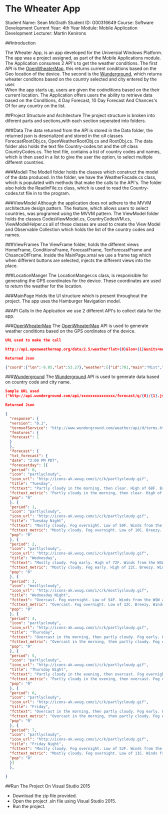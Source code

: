 # The Wheater App

Student Name: Sean McGrath 
Student ID: G00316649 
Course: Software Development 
Current Year: 4th Year 
Module: Mobile Application Development 
Lecturer: Martin Kenirons 

##Introduction

The Wheater App, is an app developed for the Universial Windows Platform. The app was a project assigned, as part of the Mobile Applications module. The Application consumes 2 API's to get the weather conditions. The first API is the [OpenWheaterMap](http://openweathermap.org/), this returns current conditions based on the Geo location of the device. The second is the [Wunderground](https://www.wunderground.com/), which returns wheater conditons based on the country selected and city entered by the user.  
When the app starts up, users are given the codnditions based on the their current location. The Application offers users the ability to retrieve data based on the Conditions, 4 Day Forecast, 10 Day Forecast And Chances's Of for any country on the list. 

##Project Structure and Architecture 
The project structure is broken into diferent parts and sections,with each section seperated into folders. 

###Data
The data returned from the  API is stored in the Data folder, the returned json is deserialized and stored in the c# classes ForecastRootObj.cs, OpenWeatherRootObj.cs and RootObj.cs. The data folder also holds the text file Country-codes.txt and the c# class CountryCodes.cs. The text file, contains a list of country codes and names, which is then used in a list to give the user the option, to select multiple different countries. 

###Modell
The Modell folder holds the classes which construct the model of the data produced. In the folder, we have the WeatherFacade.cs class, which is populated with methods that make the calls to the API's. The folder also holds the ReadinFile.cs class, which is used to read the Country-codes.txt file in to the program. 

###ViewModel
Although the application does not adhere to the MVVM architecture design pattern. The feature, which allows users to select countries, was programed using the MVVM pattern. The ViewModel folder holds the classes CodesViewModel.cs, CountryCodesVM.cs, ViewModelHelper.cs all of these classes are used to create the View Model and Observable Collection which holds the list of the country codes and names. 

###ViewFrames
The ViewFrame folder, holds the different views HomeFrame, ConditionsFrame, ForecastFrame, TenForecastFrame and ChsanceOfFrame. Inside the MainPage.xmal we use a frame tag which when different buttons are selected, injects the different views into the place. 

###LocationManger
The LocationManger.cs class, is responisible for generating the GPS coordinates for the device. These coordinates are used to return the weather for the location. 

###MainPage
Holds the UI structure which is present throughout the project. The app uses the Hamburger Navigation model.

##API Calls
In the Applcation we use 2 different API's to collect data for the app.  

###[OpenWheaterMap](http://openweathermap.org/)
The [OpenWheaterMap](http://openweathermap.org/) API is used to generate weather conditions based on the GPS oordinates of the device. 
```json
URL used to make the call 

http://api.openweathermap.org/data/2.5/weather?lat={0}&lon={1}&units=metric&appid=xxxxxxxxxxxxxxxxx", lat, lon

Returned Json

{"coord":{"lon":-9.05,"lat":53.27},"weather":[{"id":701,"main":"Mist","description":"mist","icon":"50n"}],"base":"stations","main":{"temp":8,"pressure":1019,"humidity":93,"temp_min":8,"temp_max":8},"visibility":2400,"wind":{"speed":4.6,"deg":100},"clouds":{"all":75},"dt":1480966200,"sys":{"type":1,"id":5240,"message":0.4568,"country":"IE","sunrise":1480926913,"sunset":1480954753},"id":2964180,"name":"Gaillimh","cod":200}

```

###[Wunderground](https://www.wunderground.com/)
The [Wunderground](https://www.wunderground.com/) API is used to generate data based on country code and city name. 

```json
Sample URL used 
("http://api.wunderground.com/api/xxxxxxxxxxxxxxx/forecast/q/{0}/{1}.json", countryCode, city);

Returned Json

{
  "response": {
  "version": "0.1",
  "termsofService": "http://www.wunderground.com/weather/api/d/terms.html", 
  "features": {
  "forecast": 1
  }
  },
  "forecast": {
  "txt_forecast": {
  "date": "2:00 PM PDT",
  "forecastday": [{
  "period": 0,
  "icon": "partlycloudy",
  "icon_url": "http://icons-ak.wxug.com/i/c/k/partlycloudy.gif",
  "title": "Tuesday",
  "fcttext": "Partly cloudy in the morning, then clear. High of 68F. Breezy. Winds from the West at 10 to 25 mph.",
  "fcttext_metric": "Partly cloudy in the morning, then clear. High of 20C. Windy. Winds from the West at 20 to 35 km/h.",
  "pop": "0"
  }, {
  "period": 1,
  "icon": "partlycloudy",
  "icon_url": "http://icons-ak.wxug.com/i/c/k/partlycloudy.gif",
  "title": "Tuesday Night",
  "fcttext": "Mostly cloudy. Fog overnight. Low of 50F. Winds from the WSW at 5 to 15 mph.",
  "fcttext_metric": "Mostly cloudy. Fog overnight. Low of 10C. Breezy. Winds from the WSW at 10 to 20 km/h.",
  "pop": "0"
  }, {
  "period": 2,
  "icon": "partlycloudy",
  "icon_url": "http://icons-ak.wxug.com/i/c/k/partlycloudy.gif",
  "title": "Wednesday",
  "fcttext": "Mostly cloudy. Fog early. High of 72F. Winds from the WSW at 10 to 15 mph.",
  "fcttext_metric": "Mostly cloudy. Fog early. High of 22C. Breezy. Winds from the WSW at 15 to 20 km/h.",
  "pop": "0"
  }, {
  "period": 3,
  "icon": "mostlycloudy",
  "icon_url": "http://icons-ak.wxug.com/i/c/k/mostlycloudy.gif",
  "title": "Wednesday Night",
  "fcttext": "Overcast. Fog overnight. Low of 54F. Winds from the WSW at 5 to 15 mph.",
  "fcttext_metric": "Overcast. Fog overnight. Low of 12C. Breezy. Winds from the WSW at 10 to 20 km/h.",
  "pop": "0"
  }, {
  "period": 4,
  "icon": "partlycloudy",
  "icon_url": "http://icons-ak.wxug.com/i/c/k/partlycloudy.gif",
  "title": "Thursday",
  "fcttext": "Overcast in the morning, then partly cloudy. Fog early. High of 72F. Winds from the WSW at 10 to 15 mph.",
  "fcttext_metric": "Overcast in the morning, then partly cloudy. Fog early. High of 22C. Breezy. Winds from the WSW at 15 to 25 km/h.",
  "pop": "0"
  }, {
  "period": 5,
  "icon": "partlycloudy",
  "icon_url": "http://icons-ak.wxug.com/i/c/k/partlycloudy.gif",
  "title": "Thursday Night",
  "fcttext": "Partly cloudy in the evening, then overcast. Fog overnight. Low of 54F. Winds from the WNW at 5 to 15 mph.",
  "fcttext_metric": "Partly cloudy in the evening, then overcast. Fog overnight. Low of 12C. Breezy. Winds from the WNW at 10 to 20 km/h.",
  "pop": "0"
  }, {
  "period": 6,
  "icon": "partlycloudy",
  "icon_url": "http://icons-ak.wxug.com/i/c/k/partlycloudy.gif",
  "title": "Friday",
  "fcttext": "Overcast in the morning, then partly cloudy. Fog early. High of 68F. Winds from the West at 5 to 15 mph.",
  "fcttext_metric": "Overcast in the morning, then partly cloudy. Fog early. High of 20C. Breezy. Winds from the West at 10 to 20 km/h.",
  "pop": "0"
  }, {
  "period": 7,
  "icon": "partlycloudy",
  "icon_url": "http://icons-ak.wxug.com/i/c/k/partlycloudy.gif",
  "title": "Friday Night",
  "fcttext": "Mostly cloudy. Fog overnight. Low of 52F. Winds from the West at 5 to 10 mph.",
  "fcttext_metric": "Mostly cloudy. Fog overnight. Low of 11C. Winds from the West at 10 to 15 km/h.",
  "pop": "0"
  }]
  },
  
}
```

##Run The Project On Visual Studio 2015
* Download the zip file provided.
* Open the project .sln file using Visual Studio 2015.
* Run the project.

